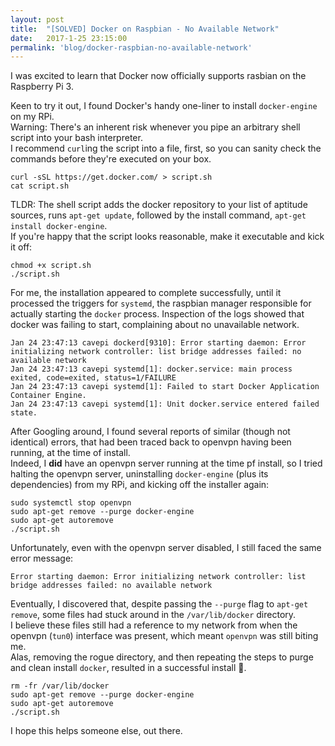 ```yaml
---
layout: post
title:  "[SOLVED] Docker on Raspbian - No Available Network"
date:   2017-1-25 23:15:00
permalink: 'blog/docker-raspbian-no-available-network'
---
```


I was excited to learn that Docker now officially supports rasbian on the Raspberry Pi 3.

Keen to try it out, I found Docker's handy one-liner to install `docker-engine` on my RPi.  
Warning: There's an inherent risk whenever you pipe an arbitrary shell script into your bash interpreter.  
I recommend `curl`ing the script into a file, first, so you can sanity check the commands before they're executed on your box.

```
curl -sSL https://get.docker.com/ > script.sh
cat script.sh
```

TLDR: The shell script adds the docker repository to your list of aptitude sources, runs `apt-get update`, followed by the install command, `apt-get install docker-engine`.  
If you're happy that the script looks reasonable, make it executable and kick it off:

```
chmod +x script.sh
./script.sh
```

For me, the installation appeared to complete successfully, until it processed the triggers for `systemd`, the raspbian manager responsible for actually starting the `docker` process.
Inspection of the logs showed that docker was failing to start, complaining about no unavailable network.

```
Jan 24 23:47:13 cavepi dockerd[9310]: Error starting daemon: Error initializing network controller: list bridge addresses failed: no available network
Jan 24 23:47:13 cavepi systemd[1]: docker.service: main process exited, code=exited, status=1/FAILURE
Jan 24 23:47:13 cavepi systemd[1]: Failed to start Docker Application Container Engine.
Jan 24 23:47:13 cavepi systemd[1]: Unit docker.service entered failed state.
```

After Googling around, I found several reports of similar (though not identical) errors, that had been traced back to openvpn having been running, at the time of install.  
Indeed, I **did** have an openvpn server running at the time pf install, so I tried halting the openvpn server, uninstalling `docker-engine` (plus its dependencies) from my RPi, and kicking off the installer again:

```
sudo systemctl stop openvpn
sudo apt-get remove --purge docker-engine
sudo apt-get autoremove
./script.sh
```

Unfortunately, even with the openvpn server disabled, I still faced the same error message:

```
Error starting daemon: Error initializing network controller: list bridge addresses failed: no available network
```

Eventually, I discovered that, despite passing the `--purge` flag to `apt-get remove`, some files had stuck around in the `/var/lib/docker` directory.  
I believe these files still had a reference to my network from when the openvpn (`tun0`) interface was present, which meant `openvpn` was still biting me.  
Alas, removing the rogue directory, and then repeating the steps to purge and clean install `docker`, resulted in a successful install 🎉.

```
rm -fr /var/lib/docker
sudo apt-get remove --purge docker-engine
sudo apt-get autoremove
./script.sh
```

I hope this helps someone else, out there.
